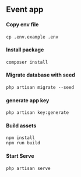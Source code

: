 ## Event app

#### Copy env file
```
cp .env.example .env
```

#### Install package
```
composer install
```

#### Migrate database with seed
```
php artisan migrate --seed
```

#### generate app key
```
php artisan key:generate
```

#### Build assets
```
npm install
npm run build
```

#### Start Serve
```
php artisan serve
```

